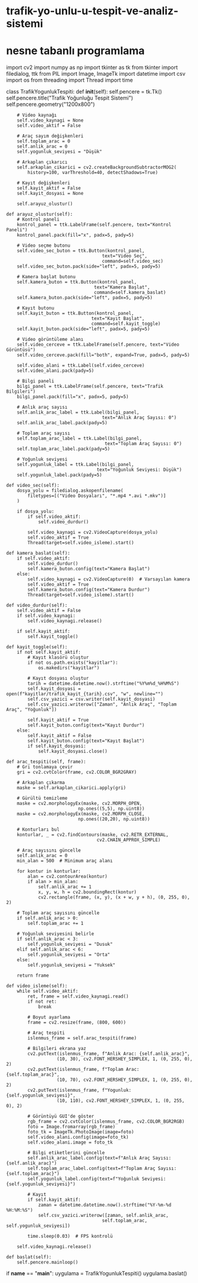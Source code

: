 # trafik-yo-unlu-u-tespit-ve-analiz-sistemi
# nesne tabanlı programlama 
import cv2
import numpy as np
import tkinter as tk
from tkinter import filedialog, ttk
from PIL import Image, ImageTk
import datetime
import csv
import os
from threading import Thread
import time

class TrafikYogunlukTespiti:
    def __init__(self):
        self.pencere = tk.Tk()
        self.pencere.title("Trafik Yoğunluğu Tespit Sistemi")
        self.pencere.geometry("1200x800")
        
        # Video kaynağı
        self.video_kaynagi = None
        self.video_aktif = False
        
        # Araç sayım değişkenleri
        self.toplam_arac = 0
        self.anlik_arac = 0
        self.yogunluk_seviyesi = "Düşük"
        
        # Arkaplan çıkarıcı
        self.arkaplan_cikarici = cv2.createBackgroundSubtractorMOG2(
            history=100, varThreshold=40, detectShadows=True)
        
        # Kayıt değişkenleri
        self.kayit_aktif = False
        self.kayit_dosyasi = None
        
        self.arayuz_olustur()
        
    def arayuz_olustur(self):
        # Kontrol paneli
        kontrol_panel = ttk.LabelFrame(self.pencere, text="Kontrol Paneli")
        kontrol_panel.pack(fill="x", padx=5, pady=5)
        
        # Video seçme butonu
        self.video_sec_buton = ttk.Button(kontrol_panel, 
                                        text="Video Seç",
                                        command=self.video_sec)
        self.video_sec_buton.pack(side="left", padx=5, pady=5)
        
        # Kamera başlat butonu
        self.kamera_buton = ttk.Button(kontrol_panel,
                                     text="Kamera Başlat",
                                     command=self.kamera_baslat)
        self.kamera_buton.pack(side="left", padx=5, pady=5)
        
        # Kayıt butonu
        self.kayit_buton = ttk.Button(kontrol_panel,
                                    text="Kayıt Başlat",
                                    command=self.kayit_toggle)
        self.kayit_buton.pack(side="left", padx=5, pady=5)
        
        # Video görüntüleme alanı
        self.video_cerceve = ttk.LabelFrame(self.pencere, text="Video Görüntüsü")
        self.video_cerceve.pack(fill="both", expand=True, padx=5, pady=5)
        
        self.video_alani = ttk.Label(self.video_cerceve)
        self.video_alani.pack(pady=5)
        
        # Bilgi paneli
        bilgi_panel = ttk.LabelFrame(self.pencere, text="Trafik Bilgileri")
        bilgi_panel.pack(fill="x", padx=5, pady=5)
        
        # Anlık araç sayısı
        self.anlik_arac_label = ttk.Label(bilgi_panel,
                                        text="Anlık Araç Sayısı: 0")
        self.anlik_arac_label.pack(pady=5)
        
        # Toplam araç sayısı
        self.toplam_arac_label = ttk.Label(bilgi_panel,
                                         text="Toplam Araç Sayısı: 0")
        self.toplam_arac_label.pack(pady=5)
        
        # Yoğunluk seviyesi
        self.yogunluk_label = ttk.Label(bilgi_panel,
                                      text="Yoğunluk Seviyesi: Düşük")
        self.yogunluk_label.pack(pady=5)
        
    def video_sec(self):
        dosya_yolu = filedialog.askopenfilename(
            filetypes=[("Video Dosyaları", "*.mp4 *.avi *.mkv")]
        )
        
        if dosya_yolu:
            if self.video_aktif:
                self.video_durdur()
            
            self.video_kaynagi = cv2.VideoCapture(dosya_yolu)
            self.video_aktif = True
            Thread(target=self.video_isleme).start()
    
    def kamera_baslat(self):
        if self.video_aktif:
            self.video_durdur()
            self.kamera_buton.config(text="Kamera Başlat")
        else:
            self.video_kaynagi = cv2.VideoCapture(0)  # Varsayılan kamera
            self.video_aktif = True
            self.kamera_buton.config(text="Kamera Durdur")
            Thread(target=self.video_isleme).start()
    
    def video_durdur(self):
        self.video_aktif = False
        if self.video_kaynagi:
            self.video_kaynagi.release()
        
        if self.kayit_aktif:
            self.kayit_toggle()
    
    def kayit_toggle(self):
        if not self.kayit_aktif:
            # Kayıt klasörü oluştur
            if not os.path.exists("kayitlar"):
                os.makedirs("kayitlar")
            
            # Kayıt dosyası oluştur
            tarih = datetime.datetime.now().strftime("%Y%m%d_%H%M%S")
            self.kayit_dosyasi = open(f"kayitlar/trafik_kayit_{tarih}.csv", "w", newline="")
            self.csv_yazici = csv.writer(self.kayit_dosyasi)
            self.csv_yazici.writerow(["Zaman", "Anlık Araç", "Toplam Araç", "Yoğunluk"])
            
            self.kayit_aktif = True
            self.kayit_buton.config(text="Kayıt Durdur")
        else:
            self.kayit_aktif = False
            self.kayit_buton.config(text="Kayıt Başlat")
            if self.kayit_dosyasi:
                self.kayit_dosyasi.close()
    
    def arac_tespiti(self, frame):
        # Gri tonlamaya çevir
        gri = cv2.cvtColor(frame, cv2.COLOR_BGR2GRAY)
        
        # Arkaplan çıkarma
        maske = self.arkaplan_cikarici.apply(gri)
        
        # Gürültü temizleme
        maske = cv2.morphologyEx(maske, cv2.MORPH_OPEN, 
                               np.ones((5,5), np.uint8))
        maske = cv2.morphologyEx(maske, cv2.MORPH_CLOSE,
                               np.ones((20,20), np.uint8))
        
        # Konturları bul
        konturlar, _ = cv2.findContours(maske, cv2.RETR_EXTERNAL,
                                      cv2.CHAIN_APPROX_SIMPLE)
        
        # Araç sayısını güncelle
        self.anlik_arac = 0
        min_alan = 500  # Minimum araç alanı
        
        for kontur in konturlar:
            alan = cv2.contourArea(kontur)
            if alan > min_alan:
                self.anlik_arac += 1
                x, y, w, h = cv2.boundingRect(kontur)
                cv2.rectangle(frame, (x, y), (x + w, y + h), (0, 255, 0), 2)
        
        # Toplam araç sayısını güncelle
        if self.anlik_arac > 0:
            self.toplam_arac += 1
        
        # Yoğunluk seviyesini belirle
        if self.anlik_arac < 3:
            self.yogunluk_seviyesi = "Dusuk"
        elif self.anlik_arac < 6:
            self.yogunluk_seviyesi = "Orta"
        else:
            self.yogunluk_seviyesi = "Yuksek"
        
        return frame
    
    def video_isleme(self):
        while self.video_aktif:
            ret, frame = self.video_kaynagi.read()
            if not ret:
                break
            
            # Boyut ayarlama
            frame = cv2.resize(frame, (800, 600))
            
            # Araç tespiti
            islenmus_frame = self.arac_tespiti(frame)
            
            # Bilgileri ekrana yaz
            cv2.putText(islenmus_frame, f"Anlik Arac: {self.anlik_arac}",
                       (10, 30), cv2.FONT_HERSHEY_SIMPLEX, 1, (0, 255, 0), 2)
            cv2.putText(islenmus_frame, f"Toplam Arac: {self.toplam_arac}",
                       (10, 70), cv2.FONT_HERSHEY_SIMPLEX, 1, (0, 255, 0), 2)
            cv2.putText(islenmus_frame, f"Yogunluk: {self.yogunluk_seviyesi}",
                       (10, 110), cv2.FONT_HERSHEY_SIMPLEX, 1, (0, 255, 0), 2)
            
            # Görüntüyü GUI'de göster
            rgb_frame = cv2.cvtColor(islenmus_frame, cv2.COLOR_BGR2RGB)
            foto = Image.fromarray(rgb_frame)
            foto_tk = ImageTk.PhotoImage(image=foto)
            self.video_alani.config(image=foto_tk)
            self.video_alani.image = foto_tk
            
            # Bilgi etiketlerini güncelle
            self.anlik_arac_label.config(text=f"Anlık Araç Sayısı: {self.anlik_arac}")
            self.toplam_arac_label.config(text=f"Toplam Araç Sayısı: {self.toplam_arac}")
            self.yogunluk_label.config(text=f"Yoğunluk Seviyesi: {self.yogunluk_seviyesi}")
            
            # Kayıt
            if self.kayit_aktif:
                zaman = datetime.datetime.now().strftime("%Y-%m-%d %H:%M:%S")
                self.csv_yazici.writerow([zaman, self.anlik_arac,
                                        self.toplam_arac, self.yogunluk_seviyesi])
            
            time.sleep(0.03)  # FPS kontrolü
        
        self.video_kaynagi.release()
    
    def baslat(self):
        self.pencere.mainloop()

if __name__ == "__main__":
    uygulama = TrafikYogunlukTespiti()
    uygulama.baslat()

